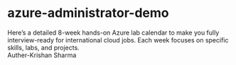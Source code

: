 # azure-administrator-demo
Here’s a detailed 8-week hands-on Azure lab calendar to make you fully interview-ready for international cloud jobs. Each week focuses on specific skills, labs, and projects.
<br>
Auther-Krishan Sharma
